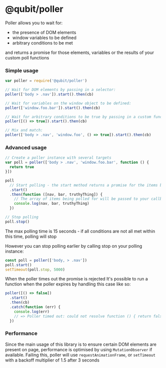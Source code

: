 @qubit/poller
=============

Poller allows you to wait for:
  - the presence of DOM elements
  - window variables to be defined
  - arbitrary conditions to be met

and returns a promise for those elements, variables or the results of your custom poll functions

### Simple usage

```js
var poller = require('@qubit/poller')

// Wait for DOM elements by passing in a selector:
poller(['body > .nav']).start().then(cb)

// Wait for variables on the window object to be defined:
poller(['window.foo.bar']).start().then(cb)

// Wait for arbitrary conditions to be true by passing in a custom function:
poller([() => true]).start().then(cb)

// Mix and match:
poller(['body > .nav', 'window.foo', () => true]).start().then(cb)

```

### Advanced usage

```js
// Create a poller instance with several targets
var poll = poller(['body > .nav', 'window.foo.bar', function () {
  return true
}])

poll
  // Start polling - the start method returns a promise for the items being polled for
  .start()
  .then(function ([nav, bar, truthyThing]) {
    // The array of items being polled for will be passed to your callback function
    console.log(nav, bar, truthyThing)
  })

// Stop polling
poll.stop()
```

The max polling time is 15 seconds - if all conditions are not all met within this time, polling will stop

However you can stop polling earlier by calling stop on your polling instance:
```js
const poll = poller(['body, > .nav'])
poll.start()
setTimeout(poll.stop, 5000)
```

When the poller times out the promise is rejected
It's possible to run a function when the poller expires by handling this case like so:
```js
poller([() => false])
  .start()
  .then(cb)
  .catch(function (err) {
    console.log(err)
    // => Poller timed out: could not resolve function () { return false }
  })
```

### Performance
Since the main usage of this library is to ensure certain DOM elements are present on page, performance is optimised by using `MutationObserver` if available. Failing this, poller will use `requestAnimationFrame`, or `setTimeout` with a backoff multiplier of 1.5 after 3 seconds
